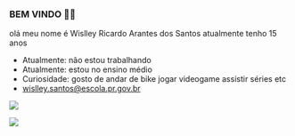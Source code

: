 ### BEM VINDO 🤙🏽

olá meu nome é Wislley Ricardo Arantes dos Santos atualmente tenho 15 anos 

-  Atualmente: não estou trabalhando
-  Atualmente: estou no ensino médio 
-  Curiosidade: gosto de andar de bike jogar videogame assistir séries etc
-  wislley.santos@escola.pr.gov.br


![](https://media1.tenor.com/m/Z42Fo4WKPrQAAAAC/dog-driving.gif)


![](https://media1.tenor.com/m/_pSTChwI1mcAAAAd/dbz-goku.gif)
